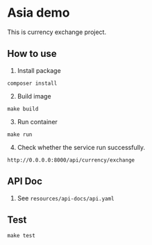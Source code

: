 # Asia demo

This is currency exchange project.

## How to use

1. Install package
```
composer install
```
2. Build image
```
make build
```
3. Run container
```
make run
```
4. Check whether the service run successfully.
```
http://0.0.0.0:8000/api/currency/exchange
```
## API Doc

1. See `resources/api-docs/api.yaml`


## Test

```
make test
```